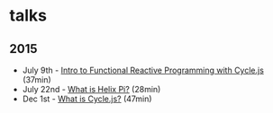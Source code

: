 # talks

2015
---

* July 9th - [Intro to Functional Reactive Programming with Cycle.js](https://www.youtube.com/watch?v=6_ETUyh0tns&feature=youtu.be) (37min)
* July 22nd - [What is Helix Pi?](https://www.youtube.com/watch?v=4JMOfCUuoZk&feature=youtu.be) (28min)
* Dec 1st - [What is Cycle.js?](https://www.youtube.com/watch?v=kGRWwlH3EjE) (47min)
